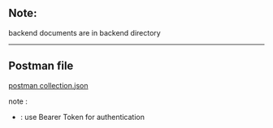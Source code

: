 
## Note:
 backend documents are in backend directory

--------------------------


## Postman file
[postman collection.json](https://github.com/erfanAliaghdam/interview-project/files/13452816/postman.collection.json)

note :
+ : use Bearer Token for authentication
